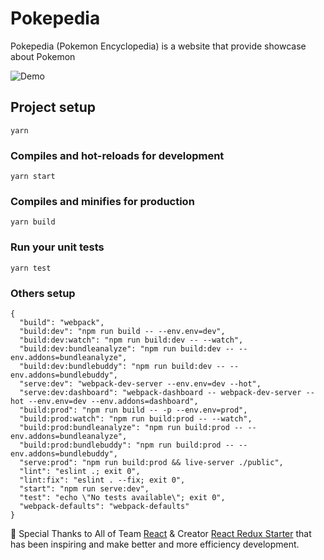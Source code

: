 # Pokepedia
Pokepedia (Pokemon Encyclopedia) is a website that provide showcase about Pokemon

![Demo](http://pokepedia.surge.sh)

## Project setup
```
yarn
```

### Compiles and hot-reloads for development
```
yarn start
```

### Compiles and minifies for production
```
yarn build
```

### Run your unit tests
```
yarn test
```

### Others setup
```
{
  "build": "webpack",
  "build:dev": "npm run build -- --env.env=dev",
  "build:dev:watch": "npm run build:dev -- --watch",
  "build:dev:bundleanalyze": "npm run build:dev -- --env.addons=bundleanalyze",
  "build:dev:bundlebuddy": "npm run build:dev -- --env.addons=bundlebuddy",
  "serve:dev": "webpack-dev-server --env.env=dev --hot",
  "serve:dev:dashboard": "webpack-dashboard -- webpack-dev-server --hot --env.env=dev --env.addons=dashboard",
  "build:prod": "npm run build -- -p --env.env=prod",
  "build:prod:watch": "npm run build:prod -- --watch",
  "build:prod:bundleanalyze": "npm run build:prod -- --env.addons=bundleanalyze",
  "build:prod:bundlebuddy": "npm run build:prod -- --env.addons=bundlebuddy",
  "serve:prod": "npm run build:prod && live-server ./public",
  "lint": "eslint .; exit 0",
  "lint:fix": "eslint . --fix; exit 0",
  "start": "npm run serve:dev",
  "test": "echo \"No tests available\"; exit 0",
  "webpack-defaults": "webpack-defaults"
}
```


👏 Special Thanks to All of Team [React](https://github.com/facebook/react) & Creator [React Redux Starter](https://github.com/drminnaar/react-redux-starter) that has been inspiring and make better and more efficiency development.
